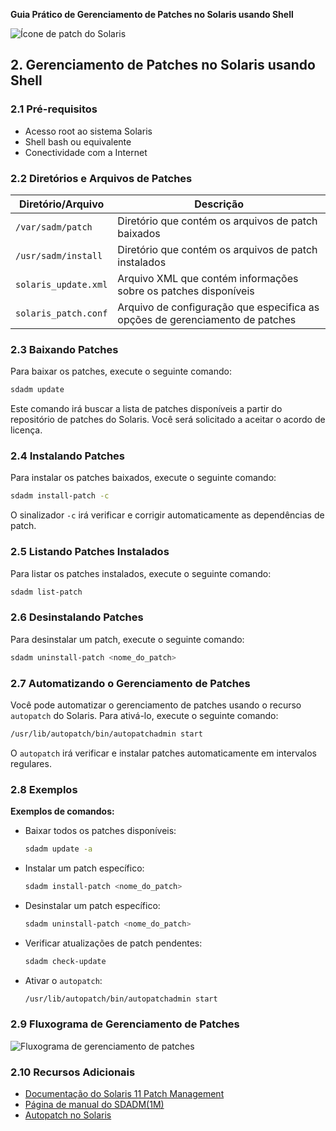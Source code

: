 **Guia Prático de Gerenciamento de Patches no Solaris usando Shell**

![Ícone de patch do Solaris](https://cdn-icons-png.flaticon.com/512/1876/1876938.png)

## 2. Gerenciamento de Patches no Solaris usando Shell

### 2.1 Pré-requisitos

- Acesso root ao sistema Solaris
- Shell bash ou equivalente
- Conectividade com a Internet

### 2.2 Diretórios e Arquivos de Patches

| Diretório/Arquivo | Descrição |
|---|---|
| `/var/sadm/patch` | Diretório que contém os arquivos de patch baixados |
| `/usr/sadm/install` | Diretório que contém os arquivos de patch instalados |
| `solaris_update.xml` | Arquivo XML que contém informações sobre os patches disponíveis |
| `solaris_patch.conf` | Arquivo de configuração que especifica as opções de gerenciamento de patches |

### 2.3 Baixando Patches

Para baixar os patches, execute o seguinte comando:

```bash
sdadm update
```

Este comando irá buscar a lista de patches disponíveis a partir do repositório de patches do Solaris. Você será solicitado a aceitar o acordo de licença.

### 2.4 Instalando Patches

Para instalar os patches baixados, execute o seguinte comando:

```bash
sdadm install-patch -c
```

O sinalizador `-c` irá verificar e corrigir automaticamente as dependências de patch.

### 2.5 Listando Patches Instalados

Para listar os patches instalados, execute o seguinte comando:

```bash
sdadm list-patch
```

### 2.6 Desinstalando Patches

Para desinstalar um patch, execute o seguinte comando:

```bash
sdadm uninstall-patch <nome_do_patch>
```

### 2.7 Automatizando o Gerenciamento de Patches

Você pode automatizar o gerenciamento de patches usando o recurso `autopatch` do Solaris. Para ativá-lo, execute o seguinte comando:

```bash
/usr/lib/autopatch/bin/autopatchadmin start
```

O `autopatch` irá verificar e instalar patches automaticamente em intervalos regulares.

### 2.8 Exemplos

**Exemplos de comandos:**

- Baixar todos os patches disponíveis:
  ```bash
  sdadm update -a
  ```

- Instalar um patch específico:
  ```bash
  sdadm install-patch <nome_do_patch>
  ```

- Desinstalar um patch específico:
  ```bash
  sdadm uninstall-patch <nome_do_patch>
  ```

- Verificar atualizações de patch pendentes:
  ```bash
  sdadm check-update
  ```

- Ativar o `autopatch`:
  ```bash
  /usr/lib/autopatch/bin/autopatchadmin start
  ```

### 2.9 Fluxograma de Gerenciamento de Patches

![Fluxograma de gerenciamento de patches](https://www.draw.io/?lightbox=1&highlight=0000ff&edit=_blank&layers=1&nav=1&title=Gerenciamento%20de%20Patches%20no%20Solaris%20usando%20Shell#R1.2z63GYq2-MWJ2G5ZcDf76C_FxVhAaXgBJ1ucfS_K9lZNsW6jaSJ_pWEx5n0wZg99jAup31vcGNyAoBDA_u-X80wYiD7SFOo39BkiWJ8B6YTNwup45G7qh6qDmW5Evr2xtpO0L7K-S_4p2pcA_X8M)

### 2.10 Recursos Adicionais

- [Documentação do Solaris 11 Patch Management](https://docs.oracle.com/cd/E53394_01/html/E54764/index.html)
- [Página de manual do SDADM(1M)](https://man.openbsd.org/sdadm.1m)
- [Autopatch no Solaris](https://www.oracle.com/technetwork/server-storage/solaris/documentation/patching.html)